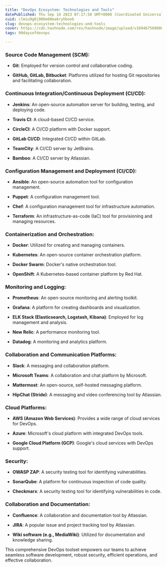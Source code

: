 ```yaml
---
title: "DevOps Ecosystem: Technologies and Tools"
datePublished: Thu Sep 14 2023 07:17:58 GMT+0000 (Coordinated Universal Time)
cuid: clmiu9g8j000e08ma6ryhboob
slug: devops-ecosystem-technologies-and-tools
cover: https://cdn.hashnode.com/res/hashnode/image/upload/v1694675898088/04e76af9-0ad7-4017-a10c-a4a28d1d9e11.jpeg
tags: 90daysofdevops

---
```


### **Source Code Management (SCM):**

* **Git**: Employed for version control and collaborative coding.
    
* **GitHub, GitLab, Bitbucket**: Platforms utilized for hosting Git repositories and facilitating collaboration.
    

### **Continuous Integration/Continuous Deployment (CI/CD):**

* **Jenkins**: An open-source automation server for building, testing, and deploying code.
    
* **Travis CI**: A cloud-based CI/CD service.
    
* **CircleCI**: A CI/CD platform with Docker support.
    
* **GitLab CI/CD**: Integrated CI/CD within GitLab.
    
* **TeamCity**: A CI/CD server by JetBrains.
    
* **Bamboo**: A CI/CD server by Atlassian.
    

### **Configuration Management and Deployment (CI/CD):**

* **Ansible**: An open-source automation tool for configuration management.
    
* **Puppet**: A configuration management tool.
    
* **Chef**: A configuration management tool for infrastructure automation.
    
* **Terraform**: An infrastructure-as-code (IaC) tool for provisioning and managing resources.
    

### **Containerization and Orchestration:**

* **Docker**: Utilized for creating and managing containers.
    
* **Kubernetes**: An open-source container orchestration platform.
    
* **Docker Swarm**: Docker's native orchestration tool.
    
* **OpenShift**: A Kubernetes-based container platform by Red Hat.
    

### **Monitoring and Logging:**

* **Prometheus**: An open-source monitoring and alerting toolkit.
    
* **Grafana**: A platform for creating dashboards and visualization.
    
* **ELK Stack (Elasticsearch, Logstash, Kibana)**: Employed for log management and analysis.
    
* **New Relic**: A performance monitoring tool.
    
* **Datadog**: A monitoring and analytics platform.
    

### **Collaboration and Communication Platforms:**

* **Slack**: A messaging and collaboration platform.
    
* **Microsoft Teams**: A collaboration and chat platform by Microsoft.
    
* **Mattermost**: An open-source, self-hosted messaging platform.
    
* **HipChat (Stride)**: A messaging and video conferencing tool by Atlassian.
    

### **Cloud Platforms:**

* **AWS (Amazon Web Services)**: Provides a wide range of cloud services for DevOps.
    
* **Azure**: Microsoft's cloud platform with integrated DevOps tools.
    
* **Google Cloud Platform (GCP)**: Google's cloud services with DevOps support.
    

### **Security:**

* **OWASP ZAP**: A security testing tool for identifying vulnerabilities.
    
* **SonarQube**: A platform for continuous inspection of code quality.
    
* **Checkmarx**: A security testing tool for identifying vulnerabilities in code.
    

### **Collaboration and Documentation:**

* **Confluence**: A collaboration and documentation tool by Atlassian.
    
* **JIRA**: A popular issue and project tracking tool by Atlassian.
    
* **Wiki software (e.g., MediaWiki)**: Utilized for documentation and knowledge sharing.
    

This comprehensive DevOps toolset empowers our teams to achieve seamless software development, robust security, efficient operations, and effective collaboration.